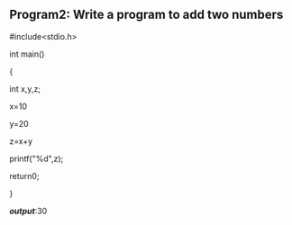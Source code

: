 ## Program2: Write a program to add two numbers

#include<stdio.h>

int main()

{

int x,y,z;

x=10

y=20

z=x+y

printf("%d",z);

return0;

}

***output***:30
